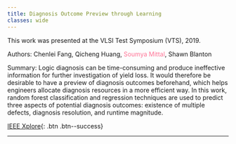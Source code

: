 ```yaml
---
title: Diagnosis Outcome Preview through Learning
classes: wide
---
```


This work was presented at the VLSI Test Symposium (VTS), 2019.

Authors: Chenlei Fang, Qicheng Huang, <span style="color:#ff7597">Soumya Mittal</span>, Shawn Blanton

Summary: Logic diagnosis can be time-consuming and produce ineffective information for further investigation of yield loss. It would therefore be desirable to have a preview of diagnosis outcomes beforehand, which helps engineers allocate diagnosis resources in a more efficient way. In this work, random forest classification and regression techniques are used to predict three aspects of potential diagnosis outcomes: existence of multiple defects, diagnosis resolution, and runtime magnitude.  

[IEEE Xplore](https://ieeexplore.ieee.org/document/8758642){: .btn .btn--success}

---
